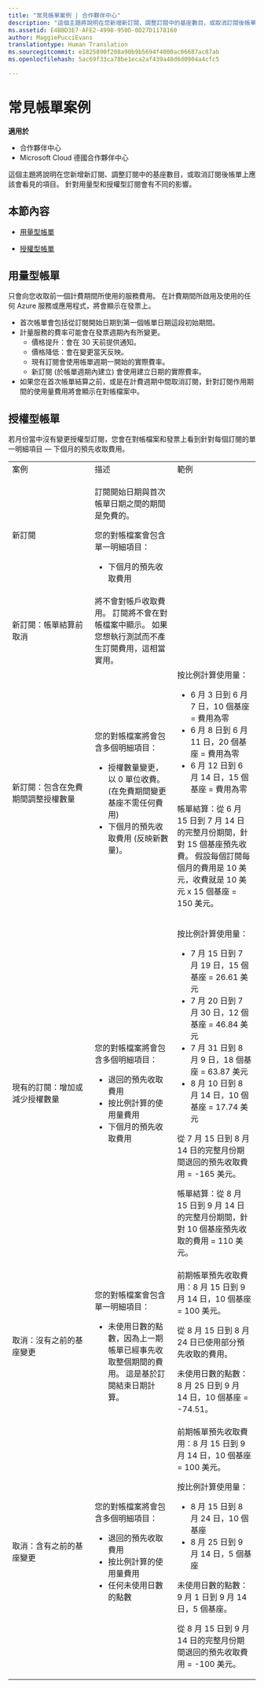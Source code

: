 ```yaml
---
title: "常見帳單案例 | 合作夥伴中心"
description: "這個主題將說明在您新增新訂閱、調整訂閱中的基座數目，或取消訂閱後帳單上應該會看見的項目。 針對用量型和授權型訂閱會有不同的影響。"
ms.assetid: E4BBD3E7-AFE2-4998-950D-0D27D1178160
author: MaggiePucciEvans
translationtype: Human Translation
ms.sourcegitcommit: e1825890f208a90b9b5694f4000ac06687ac87ab
ms.openlocfilehash: 5ac69f33ca78be1eca2af439a48d6d0904a4cfc5

---
```


# 常見帳單案例

**適用於**

-  合作夥伴中心
-  Microsoft Cloud 德國合作夥伴中心

這個主題將說明在您新增新訂閱、調整訂閱中的基座數目，或取消訂閱後帳單上應該會看見的項目。 針對用量型和授權型訂閱會有不同的影響。

## 本節內容


-   [用量型帳單](#usagebased)

-   [授權型帳單](#licensebased)

## <a href="" id="usagebased"></a>用量型帳單


只會向您收取前一個計費期間所使用的服務費用。 在計費期間所啟用及使用的任何 Azure 服務或應用程式，將會顯示在發票上。

-   首次帳單會包括從訂閱開始日期到第一個帳單日期這段初始期間。
-   計量服務的費率可能會在發票週期內有所變更。
    -   價格提升：會在 30 天前提供通知。
    -   價格降低：會在變更當天反映。
    -   現有訂閱會使用帳單週期一開始的實際費率。
    -   新訂閱 (於帳單週期內建立) 會使用建立日期的實際費率。
-   如果您在首次帳單結算之前，或是在計費週期中間取消訂閱，針對訂閱作用期間的使用量費用將會顯示在對帳檔案中。

## <a href="" id="licensebased"></a>授權型帳單


若月份當中沒有變更授權型訂閱，您會在對帳檔案和發票上看到針對每個訂閱的單一明細項目 — 下個月的預先收取費用。

<table>
<colgroup>
<col width="33%" />
<col width="33%" />
<col width="33%" />
</colgroup>
<tbody>
<tr class="odd">
<td>案例</td>
<td>描述</td>
<td>範例</td>
</tr>
<tr class="even">
<td>新訂閱</td>
<td><p>訂閱開始日期與首次帳單日期之間的期間是免費的。</p>
<p>您的對帳檔案會包含單一明細項目：</p>
<ul>
<li>下個月的預先收取費用</li>
</ul></td>
<td></td>
</tr>
<tr class="odd">
<td>新訂閱：帳單結算前取消</td>
<td>將不會對帳戶收取費用。 訂閱將不會在對帳檔案中顯示。 如果您想執行測試而不產生訂閱費用，這相當實用。</td>
<td></td>
</tr>
<tr class="even">
<td>新訂閱：包含在免費期間調整授權數量</td>
<td><p>您的對帳檔案將會包含多個明細項目：</p>
<ul>
<li>授權數量變更，以 0 單位收費。 (在免費期間變更基座不需任何費用)</li>
<li>下個月的預先收取費用 (反映新數量)。</li>
</ul></td>
<td>按比例計算使用量：
<ul>
<li>6 月 3 日到 6 月 7 日，10 個基座 = 費用為零</li>
<li>6 月 8 日到 6 月 11 日，20 個基座 = 費用為零</li>
<li>6 月 12 日到 6 月 14 日，15 個基座 = 費用為零</li>
</ul>
<p>帳單結算：從 6 月 15 日到 7 月 14 日的完整月份期間，針對 15 個基座預先收費。 假設每個訂閱每個月的費用是 10 美元，收費就是 10 美元 x 15 個基座 = 150 美元。</p></td>
</tr>
<tr class="odd">
<td>現有的訂閱：增加或減少授權數量</td>
<td><p>您的對帳檔案將會包含多個明細項目：</p>
<ul>
<li>退回的預先收取費用</li>
<li>按比例計算的使用量費用</li>
<li>下個月的預先收取費用</li>
</ul></td>
<td><p>按比例計算使用量：</p>
<ul>
<li>7 月 15 日到 7 月 19 日，15 個基座 = 26.61 美元</li>
<li>7 月 20 日到 7 月 30 日，12 個基座 = 46.84 美元</li>
<li>7 月 31 日到 8 月 9 日，18 個基座 = 63.87 美元</li>
<li>8 月 10 日到 8 月 14 日，10 個基座 = 17.74 美元</li>
</ul>
從 7 月 15 日到 8 月 14 日的完整月份期間退回的預先收取費用 = -165 美元。
<p>帳單結算：從 8 月 15 日到 9 月 14 日的完整月份期間，針對 10 個基座預先收取的費用 = 110 美元。</p></td>
</tr>
<tr class="even">
<td>取消：沒有之前的基座變更</td>
<td><p>您的對帳檔案會包含單一明細項目：</p>
<ul>
<li>未使用日數的點數，因為上一期帳單已經事先收取整個期間的費用。 這是基於訂閱結束日期計算。</li>
</ul></td>
<td>前期帳單預先收取費用：8 月 15 日到 9 月 14 日，10 個基座 = 100 美元。
<p>從 8 月 15 日到 8 月 24 日已使用部分預先收取的費用。</p>
<p>未使用日數的點數：8 月 25 日到 9 月 14 日，10 個基座 = -74.51。</p></td>
</tr>
<tr class="odd">
<td>取消：含有之前的基座變更</td>
<td><p>您的對帳檔案將會包含多個明細項目：</p>
<ul>
<li>退回的預先收取費用</li>
<li>按比例計算的使用量費用</li>
<li>任何未使用日數的點數</li>
</ul></td>
<td>前期帳單預先收取費用：8 月 15 日到 9 月 14 日，10 個基座 = 100 美元。
<p>按比例計算使用量：</p>
<ul>
<li>8 月 15 日到 8 月 24 日，10 個基座</li>
<li>8 月 25 日到 9 月 14 日，5 個基座</li>
</ul>
<p>未使用日數的點數：9 月 1 日到 9 月 14 日，5 個基座。</p>
<p>從 8 月 15 日到 9 月 14 日的完整月份期間退回的預先收取費用 = -100 美元。</p></td>
</tr>
</tbody>
</table>

 

 

 






<!--HONumber=Jan17_HO2-->



